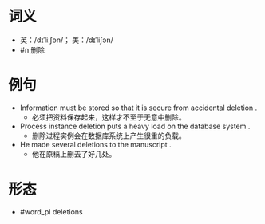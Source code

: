 # 词义
- 英：/dɪˈliːʃən/； 美：/dɪˈliʃən/
- #n 删除
# 例句
- Information must be stored so that it is secure from accidental deletion .
	- 必须把资料保存起来，这样才不至于无意中删除。
- Process instance deletion puts a heavy load on the database system .
	- 删除过程实例会在数据库系统上产生很重的负载。
- He made several deletions to the manuscript .
	- 他在原稿上删去了好几处。
# 形态
- #word_pl deletions

